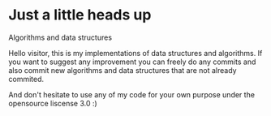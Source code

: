 # Just a little heads up
Algorithms and data structures

Hello visitor, this is my implementations of data structures and algorithms. If you want to suggest any improvement you can freely do  any commits and also commit new algorithms and data structures that are not already commited.

And don't hesitate to use any of my code for your own purpose under the opensource liscense 3.0 :)
